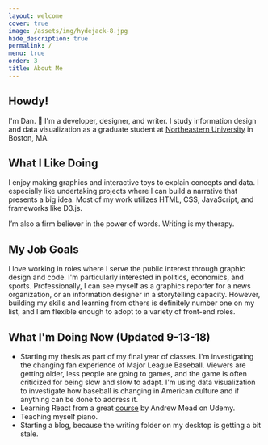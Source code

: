 ```yaml
---
layout: welcome
cover: true
image: /assets/img/hydejack-8.jpg
hide_description: true
permalink: /
menu: true
order: 3
title: About Me
---
```


## Howdy!
I'm Dan. 🎉 I'm a developer, designer, and writer. I study information design and data visualization
as a graduate student at [Northeastern University](https://www.northeastern.edu/visualization/) in Boston, MA.

## What I Like Doing
I enjoy making graphics and interactive toys to explain concepts and data. I especially like undertaking projects where I can build a narrative that presents a big idea. Most of my work utilizes HTML, CSS, JavaScript, and frameworks like D3.js.

I’m also a firm believer in the power of words. Writing is my therapy.

## My Job Goals
I love working in roles where I serve the public interest through graphic design and code. I'm particularly interested in politics, economics, and sports. Professionally, I can see myself as a graphics reporter for a news organization, or an information designer in a storytelling capacity. However, building my skills and learning from others is definitely number one on my list, and I am flexible enough to adopt to a variety of front-end roles.

## What I'm Doing Now (Updated 9-13-18)
* Starting my thesis as part of my final year of classes. I'm investigating the changing fan experience of Major League Baseball. Viewers are getting older, less people are going to games, and the game is often criticized for being slow and slow to adapt. I'm using data visualization to investigate how baseball is changing in American culture and if anything can be done to address it.
* Learning React from a great [course](https://www.udemy.com/react-2nd-edition/) by Andrew Mead on Udemy.
* Teaching myself piano.
* Starting a blog, because the writing folder on my desktop is getting a bit stale.
